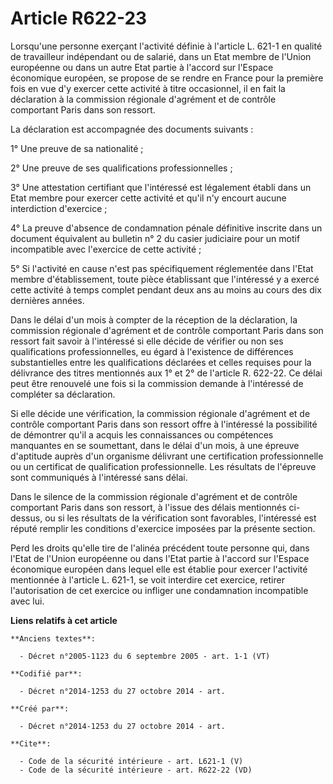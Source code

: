 # Article R622-23

Lorsqu'une personne exerçant l'activité définie à l'article L. 621-1 en qualité de travailleur indépendant ou de salarié,
dans un Etat membre de l'Union européenne ou dans un autre Etat partie à l'accord sur l'Espace économique européen, se
propose de se rendre en France pour la première fois en vue d'y exercer cette activité à titre occasionnel, il en fait la
déclaration à la commission régionale d'agrément et de contrôle comportant Paris dans son ressort. 

La déclaration est accompagnée des documents suivants : 

1° Une preuve de sa nationalité ; 

2° Une preuve de ses qualifications professionnelles ; 

3° Une attestation certifiant que l'intéressé est légalement établi dans un Etat membre pour exercer cette activité et qu'il
n'y encourt aucune interdiction d'exercice ; 

4° La preuve d'absence de condamnation pénale définitive inscrite dans un document équivalent au bulletin n° 2 du casier
judiciaire pour un motif incompatible avec l'exercice de cette activité ; 

5° Si l'activité en cause n'est pas spécifiquement réglementée dans l'Etat membre d'établissement, toute pièce établissant
que l'intéressé y a exercé cette activité à temps complet pendant deux ans au moins au cours des dix dernières années. 

Dans le délai d'un mois à compter de la réception de la déclaration, la commission régionale d'agrément et de contrôle
comportant Paris dans son ressort fait savoir à l'intéressé si elle décide de vérifier ou non ses qualifications
professionnelles, eu égard à l'existence de différences substantielles entre les qualifications déclarées et celles requises
pour la délivrance des titres mentionnés aux 1° et 2° de l'article R. 622-22. Ce délai peut être renouvelé une fois si la
commission demande à l'intéressé de compléter sa déclaration. 

Si elle décide une vérification, la commission régionale d'agrément et de contrôle comportant Paris dans son ressort offre à
l'intéressé la possibilité de démontrer qu'il a acquis les connaissances ou compétences manquantes en se soumettant, dans le
délai d'un mois, à une épreuve d'aptitude auprès d'un organisme délivrant une certification professionnelle ou un certificat
de qualification professionnelle. Les résultats de l'épreuve sont communiqués à l'intéressé sans délai. 

Dans le silence de la commission régionale d'agrément et de contrôle comportant Paris dans son ressort, à l'issue des délais
mentionnés ci-dessus, ou si les résultats de la vérification sont favorables, l'intéressé est réputé remplir les conditions
d'exercice imposées par la présente section. 

Perd les droits qu'elle tire de l'alinéa précédent toute personne qui, dans l'Etat de l'Union européenne ou dans l'Etat
partie à l'accord sur l'Espace économique européen dans lequel elle est établie pour exercer l'activité mentionnée à
l'article L. 621-1, se voit interdire cet exercice, retirer l'autorisation de cet exercice ou infliger une condamnation
incompatible avec lui.

**Liens relatifs à cet article**

	**Anciens textes**:

	  - Décret n°2005-1123 du 6 septembre 2005 - art. 1-1 (VT)

	**Codifié par**:

	  - Décret n°2014-1253 du 27 octobre 2014 - art.

	**Créé par**:

	  - Décret n°2014-1253 du 27 octobre 2014 - art.

	**Cite**:

	  - Code de la sécurité intérieure - art. L621-1 (V)
	  - Code de la sécurité intérieure - art. R622-22 (VD)
